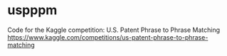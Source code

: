 # uspppm
Code for the Kaggle competition: U.S. Patent Phrase to Phrase Matching https://www.kaggle.com/competitions/us-patent-phrase-to-phrase-matching
